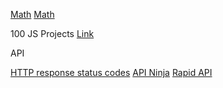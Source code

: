 [Math](https://www.w3schools.com/jsref/jsref_obj_math.asp)
[Math](https://developer.mozilla.org/en-US/docs/Web/JavaScript/Reference/Global_Objects/Math)

100 JS Projects [Link](https://www.100jsprojects.com/projects)

API

[HTTP response status codes](https://developer.mozilla.org/en-US/docs/Web/HTTP/Status)
[API Ninja](https://api-ninjas.com/)
[Rapid API](https://rapidapi.com/)
